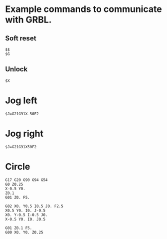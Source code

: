 # Example commands to communicate with GRBL.
## Soft reset 

```
$$
$G
```

## Unlock 

```
$X
```

# Jog left
```
$J=G21G91X-50F2
```

# Jog right 
```
$J=G21G91X50F2
```

# Circle
```
G17 G20 G90 G94 G54
G0 Z0.25
X-0.5 Y0.
Z0.1
G01 Z0. F5.

G02 X0. Y0.5 I0.5 J0. F2.5
X0.5 Y0. I0. J-0.5
X0. Y-0.5 I-0.5 J0.
X-0.5 Y0. I0. J0.5

G01 Z0.1 F5.
G00 X0. Y0. Z0.25
```
